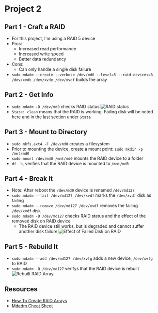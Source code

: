 # Project 2

## Part 1 - Craft a RAID

- For this project, I'm using a RAID 5 device
- Pros: 
   - Increased read performance 
   - Increased write speed
   - Better data redundancy
- Cons: 
   - Can only handle a single disk failure
- `sudo mdadm --create --verbose /dev/md0 --level=5 --raid-devices=3 /dev/xvdb /dev/xvde /dev/xvdf` builds the array
 
## Part 2 - Get Info

- `sudo mdadm -D /dev/md0` checks RAID status
![RAID status](https://github.com/WSU-kduncan/ceg2410-cybersmith-22/blob/8b45ed4d6d1fe410334cbad56a766ceae061637e/Linux/Project2/images/part2.JPG)
- `State: clean` means that the RAID is working. Failing disk will be noted here and in the last section under `State`

## Part 3 - Mount to Directory 

- `sudo mkfs.ext4 -F /dev/md0` creates a filesystem
- Prior to mounting the device, create a mount point: `sudo mkdir -p /mnt/md0`
- `sudo mount /dev/md0 /mnt/md0` mounts the RAID device to a folder
- `df -h`, verifies that the RAID device is mounted to `/mnt/md0`

## Part 4 - Break It

- Note: After reboot the `/dev/md0` device is renamed `/dev/md127` 
- `sudo mdadm --fail /dev/md127 /dev/xvdf` marks the `/dev/xvdf` disk as failing 
- `sudo mdadm --remove /dev/md127 /dev/xvdf` removes the failing  `/dev/xvdf` disk
- `sudo mdadm -D /dev/md127` checks RAID status and the effect of the removed disk on RAID device
   - The RAID device still works, but is degraded and cannot suffer another disk failure
   ![Effect of Failed Disk on RAID](https://github.com/WSU-kduncan/ceg2410-cybersmith-22/blob/5ebb5010ef94b368815ba572fc81ddab500c628a/Linux/Project2/images/part4.JPG)

## Part 5 - Rebuild It

- `sudo mdadm --add /dev/md127 /dev/xvfg` adds a new device, `/dev/xvfg` to RAID
- `sudo mdadm -D /dev/md127` verifys that the RAID device is rebuilt
    ![Rebuilt RAID Array](https://github.com/WSU-kduncan/ceg2410-cybersmith-22/blob/5ebb5010ef94b368815ba572fc81ddab500c628a/Linux/Project2/images/part5.JPG)

## Resources

- [How To Create RAID Arrays](https://www.digitalocean.com/community/tutorials/how-to-create-raid-arrays-with-mdadm-on-ubuntu-18-04#creating-a-raid-5-array)
- [Mdadm Cheat Sheet](https://www.ducea.com/2009/03/08/mdadm-cheat-sheet/)
